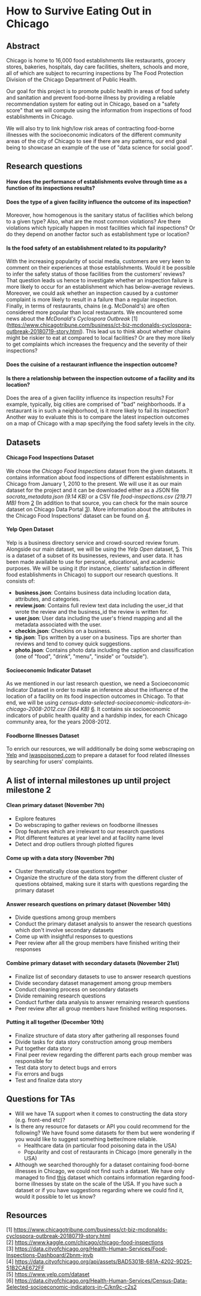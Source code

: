 # How to Survive Eating Out in Chicago


## Abstract
Chicago is home to 16,000 food establishments like restaurants, grocery stores, bakeries, hospitals, day care facilities, shelters, schools and more, all of which are subject to recurring inspections by The Food Protection Division of the Chicago Department of Public Health.

Our goal for this project is to promote public health in areas of food safety and sanitation and prevent food-borne illness by providing a reliable recommendation system for eating out in Chicago, based on a "safety score" that we will compute using the information from inspections of food establishments in Chicago.

We will also try to link high/low risk areas of contracting food-borne illnesses with the socioeconomic indicators of the different community areas of the city of Chicago to see if there are any patterns, our end goal being to showcase an example of the use of "data science for social good”.

## Research questions

#### How does the performance of establishments evolve through time as a function of its inspections results?

#### Does the type of a given facility influence the outcome of its inspection?
Moreover, how homogenous is the sanitary status of facilities which belong to a given type? Also, what are the most common violations? Are there violations which typically happen in most facilities which fail inspections? Or do they depend on another factor such as establishment type or location?

#### Is the food safety of an establishment related to its popularity?
With the increasing popularity of social media, customers are very keen to comment on their experiences at those establishments. Would it be possible to infer the safety status of those facilities from the customers’ reviews? That question leads us hence to investigate whether an inspection failure is more likely to occur for an establishment which has below-average reviews. Moreover, we could ask whether an inspection caused by a customer complaint is more likely to result in a failure than a regular inspection. Finally, in terms of restaurants, chains (e.g. McDonald's) are often considered more popular than local restaurants. We encountered some news about the _McDonald's Cyclospora Outbreak_ [1] (https://www.chicagotribune.com/business/ct-biz-mcdonalds-cyclospora-outbreak-20180719-story.html). This lead us to think about whether chains might be riskier to eat at compared to local facilities? Or are they more likely to get complaints which increases the frequency and the severity of their inspections?

#### Does the cuisine of a restaurant influence the inspection outcome?

#### Is there a relationship between the inspection outcome of a facility and its location?
Does the area of a given facility influence its inspection results? For example, typically, big cities are comprised of "bad" neighborhoods. If a restaurant is in such a neighborhood, is it more likely to fail its inspection? Another way to evaluate this is to compare the latest inspection outcomes on a map of Chicago with a map specifying the food safety levels in the city.

## Datasets

#### Chicago Food Inspections Dataset
We chose the _Chicago Food Inspections_ dataset from the given datasets. It contains information about food inspections of different establishments in Chicago from January 1, 2010 to the present. We will use it as our main dataset for the project and it can be downloaded either as a JSON file _socrata\_metadata.json (9.14 KB)_  or a CSV file _food-inspections.csv (219.71 MB)_ from [2](https://www.kaggle.com/chicago/chicago-food-inspections) (In addition to that source, you can check for the main source dataset on Chicago Data Portal [3](https://data.cityofchicago.org/Health-Human-Services/Food-Inspections-Dashboard/2bnm-jnvb)). More information about the attributes in the Chicago Food Inspections' dataset can be found on [4](https://data.cityofchicago.org/api/assets/BAD5301B-681A-4202-9D25-51B2CAE672FF).

#### Yelp Open Dataset
Yelp is a business directory service and crowd-sourced review forum. 
Alongside our main dataset, we will be using the _Yelp Open_ dataset, [5](https://www.yelp.com/dataset). This is a dataset of a subset of its businesses, reviews, and user data. It has been made available to use for personal, educational, and academic purposes. We will be using it (for instance, clients' satisfaction in different food establishments in Chicago) to support our research questions. 
It consists of:

- **business.json**: Contains business data including location data, attributes, and categories.
- **review.json**: Contains full review text data including the user_id that wrote the review and the business_id the review is written for.
- **user.json**: User data including the user's friend mapping and all the metadata associated with the user.
- **checkin.json**: Checkins on a business.
- **tip.json**: Tips written by a user on a business. Tips are shorter than reviews and tend to convey quick suggestions.
- **photo.json**: Contains photo data including the caption and classification (one of "food", "drink", "menu", "inside" or "outside").

#### Socioeconomic Indicator Dataset 
As we mentioned in our last research question, we need a Socioeconomic Indicator Dataset in order to make an inference about the influence of the location of a facility on its food inspection outcomes in Chicago. To that end, we will be using _census-data-selected-socioeconomic-indicators-in-chicago-2008-2012.csv (364 KB)_ [6](https://data.cityofchicago.org/Health-Human-Services/Census-Data-Selected-socioeconomic-indicators-in-C/kn9c-c2s2). It contains six socioeconomic indicators of public health quality and a hardship index, for each Chicago community area, for the years 2008-2012.

#### Foodborne Illnesses Dataset
To enrich our resources, we will additionally be doing some webscraping on [Yelp](https://www.yelp.com) and [iwaspoisoned.com](iwaspoisoned.com) to prepare a dataset for food related illnesses by searching for users' complaints.

## A list of internal milestones up until project milestone 2
#### Clean primary dataset (November 7th)
 
* Explore features
* Do webscraping to gather reviews on foodborne illnesses
* Drop features which are irrelevant to our research questions
* Plot different features at year level and at facility name level
* Detect and drop outliers through plotted figures

#### Come up with a data story (November 7th)

* Cluster thematically close questions together
* Organize the structure of the data story from the different cluster of questions obtained, making sure it starts with questions regarding the primary dataset

#### Answer research questions on primary dataset (November 14th)

* Divide questions among group members
* Conduct the primary dataset analysis to answer the research questions which don't involve secondary datasets
* Come up with insightful responses to questions
* Peer review after all the group members have finished writing their responses

#### Combine primary dataset with secondary datasets (November 21st)

* Finalize list of secondary datasets to use to answer research questions
* Divide secondary dataset management among group members
* Conduct cleaning process on secondary datasets
* Divide remaining research questions
* Conduct further data analysis to answer remaining research questions
* Peer review after all group members have finished writing responses.

#### Putting it all together (December 10th)

* Finalize structure of data story after gathering all responses found
* Divide tasks for data story construction among group members
* Put together data story
* Final peer review regarding the different parts each group member was responsible for
* Test data story to detect bugs and errors
* Fix errors and bugs
* Test and finalize data story


## Questions for TAs
* Will we have TA support when it comes to constructing the data story (e.g. front-end etc)?
* Is there any resource for datasets or API you could recommend for the following? We have found some datasets for them but were wondering if you would like to suggest something better/more reliable.
    * Healthcare data (in particular food poisoning data in the USA)
    * Popularity and cost of restaurants in Chicago (more generally in the USA)
* Although we searched thoroughly for a dataset containing food-borne illnesses in Chicago, we could not find such a dataset. We have only managed to find [this](https://wwwn.cdc.gov/norsdashboard/) dataset which contains information regarding food-borne illnesses by state on the scale of the USA. If you have such a dataset or if you have suggestions regarding where we could find it, would it possible to let us know?
    
## Resources
[1] https://www.chicagotribune.com/business/ct-biz-mcdonalds-cyclospora-outbreak-20180719-story.html <br/>
[2] https://www.kaggle.com/chicago/chicago-food-inspections <br/>
[3] https://data.cityofchicago.org/Health-Human-Services/Food-Inspections-Dashboard/2bnm-jnvb <br/>
[4] https://data.cityofchicago.org/api/assets/BAD5301B-681A-4202-9D25-51B2CAE672FF <br/>
[5] https://www.yelp.com/dataset <br/>
[6] https://data.cityofchicago.org/Health-Human-Services/Census-Data-Selected-socioeconomic-indicators-in-C/kn9c-c2s2
